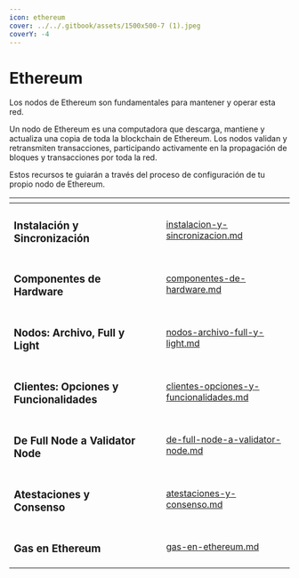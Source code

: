 ```yaml
---
icon: ethereum
cover: ../../.gitbook/assets/1500x500-7 (1).jpeg
coverY: -4
---
```


# Ethereum

Los nodos de Ethereum son fundamentales para mantener y operar esta red.&#x20;

Un nodo de Ethereum es una computadora que descarga, mantiene y actualiza una copia de toda la blockchain de Ethereum. Los nodos validan y retransmiten transacciones, participando activamente en la propagación de bloques y transacciones por toda la red.&#x20;

Estos recursos te guiarán a través del proceso de configuración de tu propio nodo de Ethereum.

<table data-view="cards">
  <thead>
    <tr>
      <th></th>
      <th></th>
      <th></th>
      <th data-hidden data-card-target data-type="content-ref"></th>
    </tr>
  </thead>
  <tbody>
    <tr>
      <td><h3>Instalación y Sincronización</h3></td>
      <td></td>
      <td></td>
      <td><a href="instalacion-y-sincronizacion.md">instalacion-y-sincronizacion.md</a></td>
    </tr>
    <tr>
      <td><h3>Componentes de Hardware</h3></td>
      <td></td>
      <td></td>
      <td><a href="componentes-de-hardware.md">componentes-de-hardware.md</a></td>
    </tr>
    <tr>
      <td><h3>Nodos: Archivo, Full y Light</h3></td>
      <td></td>
      <td></td>
      <td><a href="nodos-archivo-full-y-light.md">nodos-archivo-full-y-light.md</a></td>
    </tr>
    <tr>
      <td><h3>Clientes: Opciones y Funcionalidades</h3></td>
      <td></td>
      <td></td>
      <td><a href="clientes-opciones-y-funcionalidades.md">clientes-opciones-y-funcionalidades.md</a></td>
    </tr>
    <tr>
      <td><h3>De Full Node a Validator Node</h3></td>
      <td></td>
      <td></td>
      <td><a href="de-full-node-a-validator-node.md">de-full-node-a-validator-node.md</a></td>
    </tr>
    <tr>
      <td><h3>Atestaciones y Consenso</h3></td>
      <td></td>
      <td></td>
      <td><a href="atestaciones-y-consenso.md">atestaciones-y-consenso.md</a></td>
    </tr>
    <tr>
      <td><h3>Gas en Ethereum</h3></td>
      <td></td>
      <td></td>
      <td><a href="gas-en-ethereum.md">gas-en-ethereum.md</a></td>
    </tr>
  </tbody>
</table>
